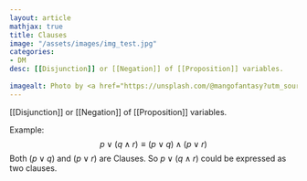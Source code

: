 ```yaml
---
layout: article
mathjax: true
title: Clauses
image: "/assets/images/img_test.jpg"
categories:
- DM
desc: [[Disjunction]] or [[Negation]] of [[Proposition]] variables.
 
imagealt: Photo by <a href="https://unsplash.com/@mangofantasy?utm_source=unsplash&utm_medium=referral&utm_content=creditCopyText">Tim Johnson</a> on <a href="https://unsplash.com/s/photos/logic?utm_source=unsplash&utm_medium=referral&utm_content=creditCopyText">Unsplash</a>
---
```

[[Disjunction]] or [[Negation]] of [[Proposition]] variables.

Example:
$$p \vee (q \wedge r) \equiv (p \vee q) \wedge (p \vee r)$$
Both $(p \vee q)$ and $(p \vee r)$ are Clauses.
So $p \vee (q \wedge r)$ could be expressed as two clauses.